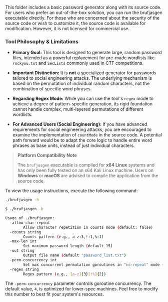 This folder includes a basic password generator along with its source code. For users who prefer an out-of-the-box solution, you can run the brufjasgen executable directly. For those who are concerned about the security of the source code or wish to customize it, the source code is available for modification. However, it is not licensed for commercial use.

### Tool Philosophy & Limitations

*   **Primary Goal:** This tool is designed to generate large, random password files, intended as a powerful replacement for pre-made wordlists like `rockyou.txt` and `SecLists` commonly used in CTF competitions.

*   **Important Distinction:** It is **not** a specialized generator for passwords tailored to social engineering attacks. The underlying mechanism is based on the permutation of individual random characters, not the combination of specific word phrases.

*   **Regarding Regex Mode:** While you can use the tool's `regex` mode to achieve a degree of pattern-specific generation, its rigid foundation cannot handle complex, multi-layered permutations of different wordlists.

*   **For Advanced Users (Social Engineering):** If you have advanced requirements for social engineering attacks, you are encouraged to examine the implementation of `countMode` in the source code. A potential path forward would be to adapt the core logic to handle entire word phrases as base units, instead of just individual characters.

> **Platform Compatibility Note**
>
> The `brufjasgen` executable is compiled for **x64 Linux** systems and has only been fully tested on an x64 Kali Linux machine. Users on **Windows** or **macOS** are advised to compile the application from the source code.

To view the usage instructions, execute the following command:
```bash
./brufjasgen -h
```
```bash
$ ./brufjasgen -h

Usage of ./brufjasgen:
  -allow-char-repeat
    	Allow character repetition in counts mode (default: false)
  -counts string
    	Counts pattern (e.g., a-z:3,!:1,%:1)
  -max-len int
    	Set maximum password length (default 15)
  -out string
    	Output file name (default "password_list.txt")
  -perm-concurrency int
    	Set max concurrent permutation goroutines in "no-repeat" mode (default 4)
  -regex string
    	Regex pattern (e.g., [a-z]{3}[!%]{2})
```

The `-perm-concurrency` parameter controls goroutine concurrency. The default value, `4`, is optimized for lower-spec machines. Feel free to modify this number to best fit your system's resources.
